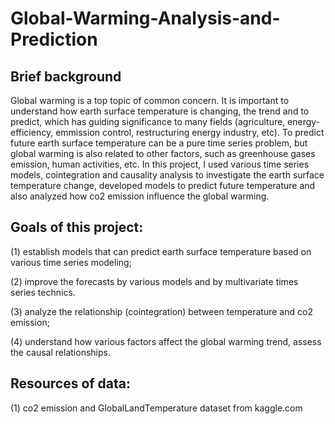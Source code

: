 # Global-Warming-Analysis-and-Prediction

## Brief background
Global warming is a top topic of common concern. It is important to understand how earth surface temperature is changing, the trend and to predict, which has guiding significance to many fields (agriculture, energy-efficiency, emmission control, restructuring energy industry, etc). To predict future earth surface temperature can be a pure time series problem, but global warming is also related to other factors, such as greenhouse gases emission, human activities, etc. In this project, I used various time series models, cointegration and causality analysis to investigate the earth surface temperature change, developed models to predict future temperature and also analyzed how co2 emission influence the global warming.

## Goals of this project: 

(1) establish models that can predict earth surface temperature based on various time series modeling;

(2) improve the forecasts by various models and by multivariate times series technics.

(3) analyze the relationship (cointegration) between temperature and co2 emission; 

(4) understand how various factors affect the global warming trend, assess the causal relationships.

## Resources of data:

(1) co2 emission and GlobalLandTemperature dataset from kaggle.com
